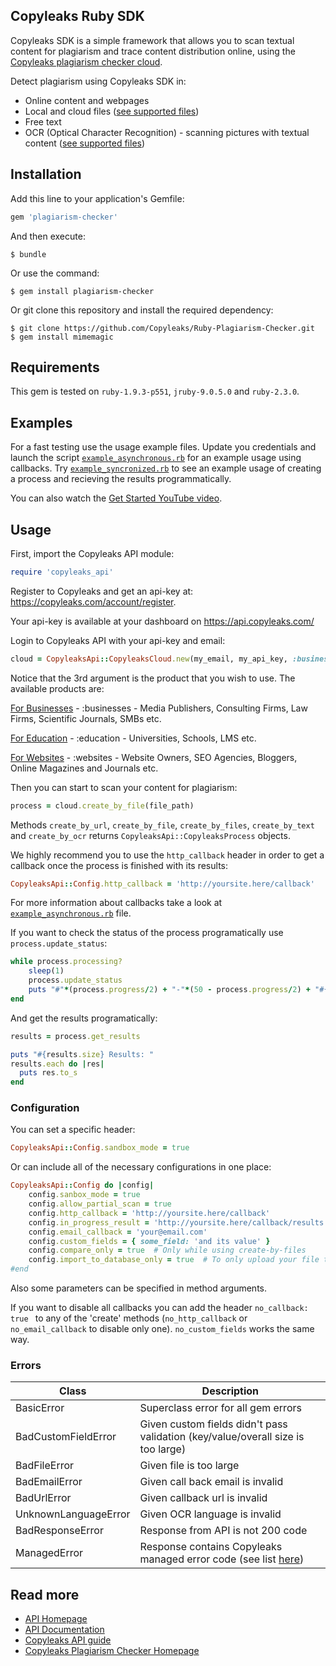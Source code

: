 ## Copyleaks Ruby SDK

Copyleaks SDK is a simple framework that allows you to scan textual content for plagiarism and trace content distribution online, using the [Copyleaks plagiarism checker cloud](https://copyleaks.com/).

Detect plagiarism using Copyleaks SDK in:
- Online content and webpages
- Local and cloud files ([see supported files](https://api.copyleaks.com/GeneralDocumentation/TechnicalSpecifications#supportedfiletypes))
- Free text
- OCR (Optical Character Recognition) - scanning pictures with textual content ([see supported files](https://api.copyleaks.com/GeneralDocumentation/TechnicalSpecifications#supportedfiletypes))

## Installation

Add this line to your application's Gemfile:

```ruby
gem 'plagiarism-checker'
```

And then execute:
```
$ bundle
```

Or use the command:
```
$ gem install plagiarism-checker
```

Or git clone this repository and install the required dependency:
```
$ git clone https://github.com/Copyleaks/Ruby-Plagiarism-Checker.git
$ gem install mimemagic
```

## Requirements

This gem is tested on `ruby-1.9.3-p551`, `jruby-9.0.5.0` and `ruby-2.3.0`.

## Examples

For a fast testing use the usage example files. Update you credentials and launch the script [`example_asynchronous.rb`](https://github.com/Copyleaks/Ruby-Plagiarism-Checker/blob/master/example_asynchronous.rb) for an example usage using callbacks. Try [`example_syncronized.rb`](https://github.com/Copyleaks/Ruby-Plagiarism-Checker/blob/master/example_synchronous.rb) to see an example usage of creating a process and recieving the results programmatically.

You can also watch the [Get Started YouTube video](https://www.youtube.com/watch?v=ShPltkKf9QA).

## Usage

First, import the Copyleaks API module:
```ruby
require 'copyleaks_api'
```
Register to Copyleaks and get an api-key at: https://copyleaks.com/account/register.

Your api-key is available at your dashboard on https://api.copyleaks.com/

Login to Copyleaks API with your api-key and email:
```ruby
cloud = CopyleaksApi::CopyleaksCloud.new(my_email, my_api_key, :businesses)
```
Notice that the 3rd argument is the product that you wish to use. The available products are:

[For Businesses](https://api.copyleaks.com/businessesdocumentation) - :businesses - Media Publishers, Consulting Firms, Law Firms, Scientific Journals, SMBs etc.

[For Education](https://api.copyleaks.com/academicdocumentation) - :education - Universities, Schools, LMS etc.

[For Websites](https://api.copyleaks.com/websitesdocumentation) - :websites - Website Owners, SEO Agencies, Bloggers, Online Magazines and Journals etc.

Then you can start to scan your content for plagiarism:
```ruby
process = cloud.create_by_file(file_path)
```

Methods `create_by_url`, `create_by_file`, `create_by_files`, `create_by_text` and `create_by_ocr` returns `CopyleaksApi::CopyleaksProcess` objects.

We highly recommend you to use the `http_callback` header in order to get a callback once the process is finished with its results:
```ruby
CopyleaksApi::Config.http_callback = 'http://yoursite.here/callback'
```
For more information about callbacks take a look at [`example_asynchronous.rb`](https://github.com/Copyleaks/Ruby-Plagiarism-Checker/blob/master/example_asynchronous.rb) file.

If you want to check the status of the process programatically use `process.update_status`:
```ruby
while process.processing?
    sleep(1)
    process.update_status
    puts "#"*(process.progress/2) + "-"*(50 - process.progress/2) + "#{process.progress}%"
end
```

And get the results programatically:
```ruby
results = process.get_results

puts "#{results.size} Results: "
results.each do |res|
  puts res.to_s
end
```

### Configuration

You can set a specific header:
```ruby
CopyleaksApi::Config.sandbox_mode = true
```

Or can include all of the necessary configurations in one place:
```ruby
CopyleaksApi::Config do |config|
    config.sanbox_mode = true
    config.allow_partial_scan = true
    config.http_callback = 'http://yoursite.here/callback'
    config.in_progress_result = 'http://yoursite.here/callback/results'
    config.email_callback = 'your@email.com'
    config.custom_fields = { some_field: 'and its value' }
    config.compare_only = true  # Only while using create-by-files
    config.import_to_database_only = true  # To only upload your file to our database, will not consume any credits.
#end
```

Also some parameters can be specified in method arguments. 

If you want to disable all callbacks you can add the header `no_callback: true ` to any of the 'create' methods (`no_http_callback` or `no_email_callback` to disable only one). `no_custom_fields` works the same way.

### Errors

| Class | Description |
|-------|------------|
BasicError | Superclass error for all gem errors
BadCustomFieldError | Given custom fields didn't pass validation (key/value/overall size is too large)
BadFileError | Given file is too large
BadEmailError | Given call back email is invalid
BadUrlError | Given callback url is invalid
UnknownLanguageError | Given OCR language is invalid
BadResponseError | Response from API is not 200 code
ManagedError | Response contains Copyleaks managed error code (see list [here](https://api.copyleaks.com/Documentation/ErrorList))

## Read more
- [API Homepage](https://api.copyleaks.com/)
- [API Documentation](https://api.copyleaks.com/documentation)
- [Copyleaks API guide](https://api.copyleaks.com/Guides/HowToUse)
- [Copyleaks Plagiarism Checker Homepage](https://copyleaks.com/)
